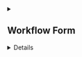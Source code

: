 <details>
<summary><h2>Workflow Form</h2></summary>
| ID | Label | Type | Constraints | Default | Value List | Signpost |
| --- | --- | --- | --- | --- | --- | --- |
| cloud | Cloud | string | Optional | Action: net.atos.dhc.automation/getAVIClouds | n/a |  |
| serviceEngineGroup | Service Engine Group | string | Required | n/a | Action: net.atos.dhc.automation/getAVISeGroups | Select the appropriate Service Engine Group that configures the pool of service engines for your Avi load balancer. Each group defines specific settings such as scaling policies, resource allocations, and performance parameters. Choose the group that best matches your deployment requirements. |
| networkSegment | Network Segment | string | Required | n/a | Action: net.atos.dhc.automation/getAVINetworksProfile | Select the appropriate network segment where the load balancer will be deployed. This dropdown lists the available subnets configured in your environment. Choosing the correct segment ensures that your load balancer operates within the intended network scope and meets your deployment requirements. |
| tier1_lr | Tier1_LR | string | Optional | Action: net.atos.dhc.automation/getAVICloudRtr | n/a |  |
| useExistingPool | Do you want use Existing Pool? | boolean | Optional | n/a | n/a | Select this checkbox if you want to deploy the load balancer using a pre-configured pool. When enabled, the system will reference an existing pool rather than creating a new one, ensuring consistency with established settings. If you leave it unchecked, a new pool will be generated based on the parameters you provide. |
| existingPool | Pool | string | Required if useExistingPool equals | n/a | Action: net.atos.dhc.automation/getAVIPools | Select the appropriate existing pool from the dropdown list. This field displays the pools that have already been configured in your environment, each with its own set of load balancing rules, backend server configurations, and performance parameters. |
| poolPort | Pool port | string | Required if useExistingPool equals; Pattern: `^((6553[0-5]|655[0-2]\d|65[0-4]\d{2}|6[0-4]\d{3}|[1-5]?\d{1,4}|0)(-(6553[0-5]|655[0-2]\d|65[0-4]\d{2}|6[0-4]\d{3}|[1-5]?\d{1,4}|0))?|(\[(6553[0-5]|655[0-2]\d|65[0-4]\d{2}|6[0-4]\d{3}|[1-5]?\d{1,4}|0)-(6553[0-5]|655[0-2]\d|65[0-4]\d{2}|6[0-4]\d{3}|[1-5]?\d{1,4}|0)\]))$` (Please provide a valid port number between 0 and 65535.) | n/a | n/a | Enter the port number on which the new pool will accept incoming traffic. This value is critical for directing client requests to the correct backend servers. Ensure the chosen port aligns with your application's configuration, is open, and does not conflict with other services. |
| manualServers | Servers for Pool | string[] | Optional; Pattern: `^(25[0-5]|2[0-4]\d|[01]?\d\d?)\.(25[0-5]|2[0-4]\d|[01]?\d\d?)\.(25[0-5]|2[0-4]\d|[01]?\d\d?)\.(25[0-5]|2[0-4]\d|[01]?\d\d?)$` (Please provide a valid IP address) | n/a | n/a | Enter the backend server details manually. Provide each server’s IP address.Ensure that each entry corresponds to a properly configured and reachable server that meets your application’s requirements. |
| useVMSelection | Do you want choose Servers from List? | boolean | Optional | n/a | n/a | Select this checkbox if you prefer to choose servers from an existing list rather than manually entering server details. When enabled, a predefined list of validated servers will be available for selection, helping to streamline the configuration process and reduce manual errors. |
| selectedVMs | List of Virtual Machine | string[] | Optional | n/a | Action: net.atos.dhc.firewall.manage/returnVirtualMachineListwithIP | Use this dual-list control to manage your virtual machine selection. The left side displays all available virtual machines, while the right side shows the ones chosen for the deployment. Move items between lists using the provided controls to add or remove virtual machines as needed. Ensure that the selected VMs are properly configured for your environment. |
| lb_algorithm | Load Balancer Algorithm | string | Required if useExistingPool equals | n/a | LB_ALGORITHM_ROUND_ROBIN, LB_ALGORITHM_LEAST_CONNECTIONS, LB_ALGORITHM_SOURCE_IP, LB_ALGORITHM_CONSISTENT_HASH, LB_ALGORITHM_RANDOM | Select the appropriate algorithm for distributing traffic among backend servers. This dropdown lists available algorithms—such as Round Robin, Least Connections —that determine how requests are allocated. Choose the algorithm that best aligns with your application’s performance, reliability, and scaling requirements. |
| useExistingHealthMonitor | Do you want use existing Health Monitor ? | boolean | Optional | n/a | n/a | Select this checkbox if you wish to use a pre-configured health monitor to assess the status and performance of your backend servers. When enabled, the deployment will reference an existing health monitor configuration, saving you time and ensuring consistency. If you leave it unchecked, a new health monitor will be created based on your specified settings. |
| existingHealthMonitor | Existing Health Monitor | string | Required if useExistingHealthMonitor equals | n/a | Action: net.atos.dhc.automation/getAVIHealthMonitor | Select an existing health monitor from the dropdown list. These monitors are pre-configured to regularly check the availability and performance of your backend servers. Each monitor is set up with specific parameters—such as health check intervals, timeout values, and criteria for determining server status |
| health_monitor_type | Health Monitor Type | string | Required if useExistingHealthMonitor equals | n/a | HEALTH_MONITOR_HTTP, HEALTH_MONITOR_HTTPS, HEALTH_MONITOR_TCP, HEALTH_MONITOR_ICMP, HEALTH_MONITOR_EXTERNAL | Select the appropriate type of health monitor for your deployment. This dropdown allows you to choose the protocol or method—such as HTTP, TCP, or ICMP—that will be used to check the availability and responsiveness of your backend servers. |
| healthPort | Port for Health Monitor | string | Optional; Pattern: `^((6553[0-5]|655[0-2]\d|65[0-4]\d{2}|6[0-4]\d{3}|[1-5]?\d{1,4}|0)(-(6553[0-5]|655[0-2]\d|65[0-4]\d{2}|6[0-4]\d{3}|[1-5]?\d{1,4}|0))?|(\[(6553[0-5]|655[0-2]\d|65[0-4]\d{2}|6[0-4]\d{3}|[1-5]?\d{1,4}|0)-(6553[0-5]|655[0-2]\d|65[0-4]\d{2}|6[0-4]\d{3}|[1-5]?\d{1,4}|0)\]))$` (Please provide a valid port number between 0 and 65535.) | n/a | n/a | Enter the specific port number that the health monitor will use to perform health checks on your backend servers. This port should be actively configured to respond to health requests, ensuring that the monitor can accurately assess server status. |
| command_code | Code for External Health Monitor | string | Optional | n/a | n/a | Enter or paste the custom script or code that defines how your external health monitor operates. This code should implement the necessary logic to perform health checks on your backend servers, including error handling and logging as needed. |
| command_parameters | Parameters for External Health Monitor | string | Optional | n/a | n/a | Provide the necessary parameters that your external health monitor requires to function correctly. These parameters might include configuration settings such as timeout values, thresholds, or custom environment variables. |
| command_path | Path for External Health Monitor | string | Optional | n/a | n/a | Enter the file system path or URL where your external health monitor code is located. This field should point to the exact location of the executable or script that performs health checks. |
| command_variables | Variables for External Health Monitor | string | Optional | n/a | n/a | Provide any additional variables that your external health monitor requires to function correctly. |
| networkType | Type of Network for VIP | string | Optional | n/a | Static IP, Dynamic IP | Select whether the VIP should use a Static IP or a Dynamic IP. Choosing Static IP requires you to manually assign a fixed IP address, ensuring consistency and control over your deployment. Opting for Dynamic IP will allow the system to automatically allocate an IP address from the available network pool, providing flexibility and ease of management. |
| ipAddress | VIP IP Address | string | Required if networkType equals; Pattern: `^(25[0-5]|2[0-4]\d|[01]?\d\d?)\.(25[0-5]|2[0-4]\d|[01]?\d\d?)\.(25[0-5]|2[0-4]\d|[01]?\d\d?)\.(25[0-5]|2[0-4]\d|[01]?\d\d?)$` (Please provide a valid IP address) | n/a | n/a | Enter the Virtual IP (VIP) address that your load balancer will use. |
| vipIPRange | VIP IP Range | string | Optional | Action: net.atos.dhc.automation/getAVINetworkDetails | n/a |  |
</details>
<details>
